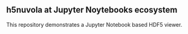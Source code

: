 ## h5nuvola at Jupyter Noytebooks ecosystem

This repository demonstrates a Jupyter Notebook based HDF5 viewer. 